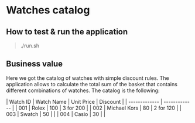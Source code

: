 # Watches catalog
## How to test & run the application
> ./run.sh 
## Business value
Here we got the catalog of watches with simple discount rules. 
The application allows to calculate the total sum of the basket 
that contains different combinations of watches.
The catalog is the following:

| Watch ID  | Watch Name | Unit Price | Discount |
| ------------- | ------------- |
| 001  | Rolex  | 100 | 3 for 200 |
| 002  | Michael Kors  | 80 | 2 for 120 |
| 003  | Swatch  | 50 |  |
| 004  | Casio  | 30 |  |